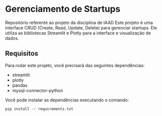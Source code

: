 # Gerenciamento de Startups

Repositório referente ao projeto da disciplina de IAAD
Este projeto é uma interface CRUD (Create, Read, Update, Delete) para gerenciar startups. 
Ele utiliza as bibliotecas Streamlit e Plotly para a interface e visualização de dados.

## Requisitos

Para rodar este projeto, você precisará das seguintes dependências:

- streamlit
- plotly
- pandas
- mysql-connector-python

Você pode instalar as dependências executando o comando:

```bash
pip install -r requirements.txt
